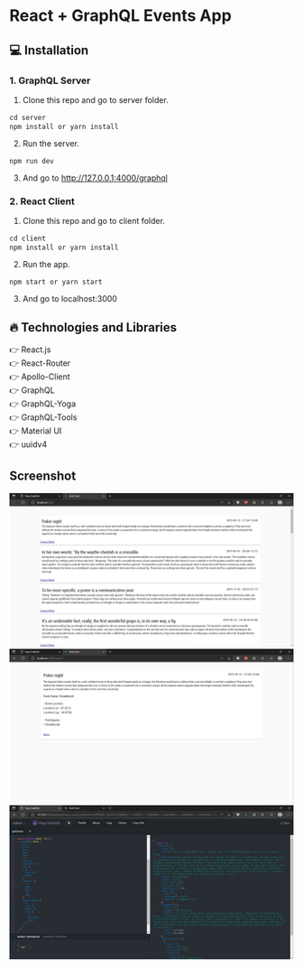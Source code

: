# React + GraphQL Events App

## :computer: Installation

### 1. GraphQL Server

1. Clone this repo and go to server folder.

```
cd server
npm install or yarn install
```

2. Run the server.

```
npm run dev
```

3. And go to http://127.0.0.1:4000/graphql

### 2. React Client

1. Clone this repo and go to client folder.

```
cd client
npm install or yarn install
```

2. Run the app.

```
npm start or yarn start
```

3. And go to localhost:3000

## :fire: Technologies and Libraries

:point_right: React.js <br />
:point_right: React-Router <br />
:point_right: Apollo-Client <br />
:point_right: GraphQL <br />
:point_right: GraphQL-Yoga <br />
:point_right: GraphQL-Tools <br />
:point_right: Material UI <br />
:point_right: uuidv4 <br />

## Screenshot

![./screenshot/screenshot1.jpg](./screenshot/screenshot1.jpg)
![./screenshot/screenshot2.jpg](./screenshot/screenshot2.jpg)
![./screenshot/screenshot3.jpg](./screenshot/screenshot3.jpg)